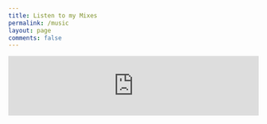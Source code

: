 ```yaml
---
title: Listen to my Mixes
permalink: /music
layout: page
comments: false
---
```


<iframe width="100%" height="120" src="https://www.mixcloud.com/widget/iframe/?hide_cover=1&{{site.mode}}=1&feed=%2Ffreuer%2F001-deep-vocal-house%2F" frameborder="0" ></iframe>
